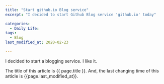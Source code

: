 ```yaml
---
title: "Start github.io Blog service"
excerpt: "I decided to start Github Blog service 'github.io' today"

categories:
  - Daily Life:
tags:
  - Blog
last_modified_at: 2020-02-23  

---
```


I decided to start a blogging service.
I like it.

The title of this article is {{ page.title }}.
And, the last changing time of this article is {{page.last_modified_at}}.
